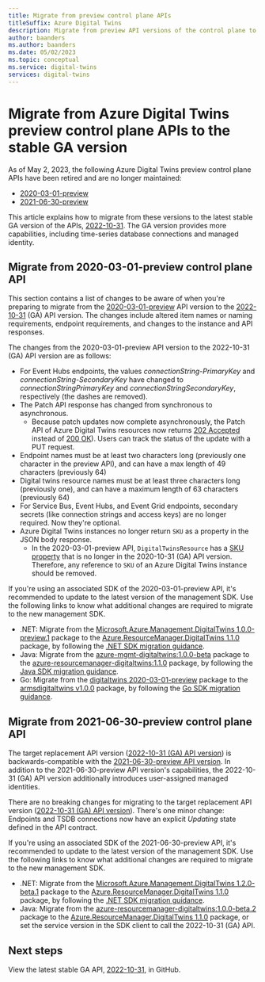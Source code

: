 ```yaml
---
title: Migrate from preview control plane APIs
titleSuffix: Azure Digital Twins
description: Migrate from preview API versions of the control plane to the stable GA version
author: baanders
ms.author: baanders
ms.date: 05/02/2023
ms.topic: conceptual
ms.service: digital-twins
services: digital-twins
---
```


# Migrate from Azure Digital Twins preview control plane APIs to the stable GA version 

As of May 2, 2023, the following Azure Digital Twins preview control plane APIs have been retired and are no longer maintained:
* [2020-03-01-preview](https://github.com/Azure/azure-rest-api-specs/tree/main/specification/digitaltwins/resource-manager/Microsoft.DigitalTwins/preview/2020-03-01-preview)
* [2021-06-30-preview](https://github.com/Azure/azure-rest-api-specs/tree/main/specification/digitaltwins/resource-manager/Microsoft.DigitalTwins/preview/2021-06-30-preview) 

This article explains how to migrate from these versions to the latest stable GA version of the APIs, [2022-10-31](https://github.com/Azure/azure-rest-api-specs/tree/main/specification/digitaltwins/resource-manager/Microsoft.DigitalTwins/stable/2022-10-31). The GA version provides more capabilities, including time-series database connections and managed identity. 

## Migrate from 2020-03-01-preview control plane API 

This section contains a list of changes to be aware of when you're preparing to migrate from the [2020-03-01-preview](https://github.com/Azure/azure-rest-api-specs/tree/main/specification/digitaltwins/resource-manager/Microsoft.DigitalTwins/preview/2020-03-01-preview) API version to the [2022-10-31](https://github.com/Azure/azure-rest-api-specs/tree/main/specification/digitaltwins/resource-manager/Microsoft.DigitalTwins/stable/2022-10-31) (GA) API version. The changes include altered item names or naming requirements, endpoint requirements, and changes to the instance and API responses. 

The changes from the 2020-03-01-preview API version to the 2022-10-31 (GA) API version are as follows:
* For Event Hubs endpoints, the values *connectionString-PrimaryKey* and *connectionString-SecondaryKey* have changed to *connectionStringPrimaryKey* and *connectionStringSecondaryKey*, respectively (the dashes are removed).
* The Patch API response has changed from synchronous to asynchronous.
    * Because patch updates now complete asynchronously, the Patch API of Azure Digital Twins resources now returns [202 Accepted](https://github.com/Azure/azure-rest-api-specs/blob/main/specification/digitaltwins/resource-manager/Microsoft.DigitalTwins/stable/2022-10-31/examples/DigitalTwinsPatch_example.json) instead of [200 OK](https://github.com/Azure/azure-rest-api-specs/blob/main/specification/digitaltwins/resource-manager/Microsoft.DigitalTwins/preview/2020-03-01-preview/examples/DigitalTwinsPatch_example.json)). Users can track the status of the update with a PUT request. 
* Endpoint names must be at least two characters long (previously one character in the preview API), and can have a max length of 49 characters (previously 64) 
* Digital twins resource names must be at least three characters long (previously one), and can have a maximum length of 63 characters (previously 64) 
* For Service Bus, Event Hubs, and Event Grid endpoints, secondary secrets (like connection strings and access keys) are no longer required. Now they're optional.
* Azure Digital Twins instances no longer return `SKU` as a property in the JSON body response. 
    * In the 2020-03-01-preview API, `DigitalTwinsResource` has a [SKU property](https://github.com/Azure/azure-rest-api-specs/blob/main/specification/digitaltwins/resource-manager/Microsoft.DigitalTwins/preview/2020-03-01-preview/digitaltwins.json#L723) that is no longer in the 2020-10-31 (GA) API version. Therefore, any reference to `SKU` of an Azure Digital Twins instance should be removed.

If you're using an associated SDK of the 2020-03-01-preview API, it's recommended to update to the latest version of the management SDK. Use the following links to know what additional changes are required to migrate to the new management SDK.
* .NET: Migrate from the [Microsoft.Azure.Management.DigitalTwins 1.0.0-preview.1](https://www.nuget.org/packages/Microsoft.Azure.Management.DigitalTwins/1.0.0-preview.1) package to the [Azure.ResourceManager.DigitalTwins 1.1.0](https://www.nuget.org/packages/Azure.ResourceManager.DigitalTwins/1.1.0) package, by following the [.NET SDK migration guidance](https://github.com/Azure/azure-sdk-for-net/blob/main/sdk/resourcemanager/Azure.ResourceManager/docs/MigrationGuide.md).
* Java: Migrate from the [azure-mgmt-digitaltwins:1.0.0-beta](https://search.maven.org/artifact/com.microsoft.azure.digitaltwins.v2020_03_01_preview/azure-mgmt-digitaltwins/1.0.0-beta/jar) package to the [azure-resourcemanager-digitaltwins:1.1.0](https://search.maven.org/artifact/com.azure.resourcemanager/azure-resourcemanager-digitaltwins/1.1.0/jar) package, by following the [Java SDK migration guidance](https://github.com/Azure/azure-sdk-for-java/blob/main/sdk/eventhubs/azure-messaging-eventhubs/migration-guide.md).
* Go: Migrate from the [digitaltwins 2020-03-01-preview](https://pkg.go.dev/github.com/Azure/azure-sdk-for-go@v68.0.0+incompatible/services/preview/digitaltwins/mgmt/2020-03-01-preview/digitaltwins) package to the [armsdigitaltwins v1.0.0](https://pkg.go.dev/github.com/Azure/azure-sdk-for-go/sdk/resourcemanager/digitaltwins/armdigitaltwins) package, by following the [Go SDK migration guidance](https://github.com/Azure/azure-sdk-for-go/blob/main/documentation/MIGRATION_GUIDE.md).


## Migrate from 2021-06-30-preview control plane API 

The target replacement API version ([2022-10-31 (GA) API version](https://github.com/Azure/azure-rest-api-specs/tree/main/specification/digitaltwins/resource-manager/Microsoft.DigitalTwins/stable/2022-10-31)) is backwards-compatible with the [2021-06-30-preview API version](https://github.com/Azure/azure-rest-api-specs/tree/main/specification/digitaltwins/resource-manager/Microsoft.DigitalTwins/preview/2021-06-30-preview). In addition to the 2021-06-30-preview API version's capabilities, the 2022-10-31 (GA) API version additionally introduces user-assigned managed identities. 

There are no breaking changes for migrating to the target replacement API version ([2022-10-31 (GA) API version](https://github.com/Azure/azure-rest-api-specs/tree/main/specification/digitaltwins/resource-manager/Microsoft.DigitalTwins/stable/2022-10-31)). There's one minor change: Endpoints and TSDB connections now have an explicit *Updating* state defined in the API contract. 

If you're using an associated SDK of the 2021-06-30-preview API, it's recommended to update to the latest version of the management SDK. Use the following links to know what additional changes are required to migrate to the new management SDK.
* .NET: Migrate from the [Microsoft.Azure.Management.DigitalTwins 1.2.0-beta.1](https://www.nuget.org/packages/Microsoft.Azure.Management.DigitalTwins/1.2.0-beta.1) package to the [Azure.ResourceManager.DigitalTwins 1.1.0](https://www.nuget.org/packages/Azure.ResourceManager.DigitalTwins/1.1.0) package, by following the [.NET SDK migration guidance](https://github.com/Azure/azure-sdk-for-net/blob/main/sdk/resourcemanager/Azure.ResourceManager/docs/MigrationGuide.md). 
* Java: Migrate from the [azure-resourcemanager-digitaltwins:1.0.0-beta.2](https://search.maven.org/artifact/com.azure.resourcemanager/azure-resourcemanager-digitaltwins/1.0.0-beta.2/jar) package to the [Azure.ResourceManager.DigitalTwins 1.1.0](https://search.maven.org/artifact/com.azure.resourcemanager/azure-resourcemanager-digitaltwins/1.1.0/jar) package, or set the service version in the SDK client to call the 2022-10-31 (GA) API.

## Next steps

View the latest stable GA API, [2022-10-31](https://github.com/Azure/azure-rest-api-specs/tree/main/specification/digitaltwins/resource-manager/Microsoft.DigitalTwins/stable/2022-10-31), in GitHub.